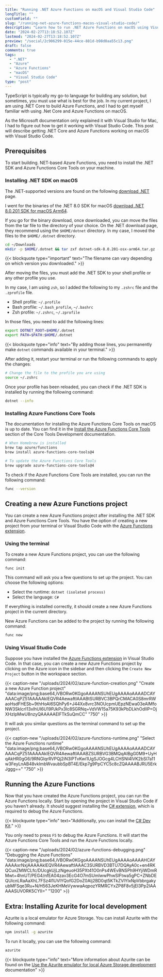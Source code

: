 ```yaml
---
title: "Running .NET Azure Functions on macOS and Visual Studio Code"
longTitle: ""
customField: ""
slug: "/running-net-azure-functions-macos-visual-studio-code/"
description: "Learn how to run .NET Azure Functions on macOS using Visual Studio Code. Step-by-step instructions for installing the necessary tools and setting them up."
date: "2024-02-27T13:18:52.107Z"
lastmod: "2024-02-27T13:18:52.107Z"
preview: "/social/2c906299-015e-44ce-881d-b98d0aa55c13.png"
draft: false
comments: true
tags:
  - ".NET"
  - "Azure"
  - "Azure Functions"
  - "macOS"
  - "Visual Studio Code"
type: "post"
---
```


TypeScript is typically my go-to language for building any solution, but sometimes, you must use what is best for the job. In my current project, I am using .NET Core to build Azure Functions, and I had to get myself familiar with using .Net Core and Azure Functions on macOS.

As the Microsoft documentation only explained it with Visual Studio for Mac, I had to figure out how to get it working with Visual Studio Code. This post will describe getting .NET Core and Azure Functions working on macOS with Visual Studio Code.

## Prerequisites

To start building. NET-based Azure Functions, you need to install the .NET SDK and Azure Functions Core Tools on your machine.

### Installing .NET SDK on macOS

The .NET-supported versions are found on the following [download .NET](https://dotnet.microsoft.com/en-us/download/dotnet) page.

I went for the binaries of the .NET 8.0 SDK for macOS [download .NET 8.0.201 SDK for macOS Arm64](https://dotnet.microsoft.com/en-us/download/dotnet/8.0).

If you go for the binary download, once downloaded, you can move the files from the tar file to the directory of your choice. On the .NET download page, they recommend using the `$HOME/dotnet` directory. In my case, I moved the files to the `$HOME/.dotnet` directory.

```bash 
cd ~/Downloads
mkdir -p $HOME/.dotnet && tar zxf dotnet-sdk-8.0.201-osx-arm64.tar.gz -C $HOME/.dotnet
```

{{< blockquote type="important" text="The filename can vary depending on which version you downloaded." >}}

After moving the files, you must add the .NET SDK to your shell profile or any other profile you use.

In my case, I am using `zsh`, so I added the following to my `.zshrc` file and the `.zprofile` file.

- Shell profile: `~/.profile`
- Bash profile: `~/.bash_profile`, `~/.bashrc`
- Zsh profile: `~/.zshrc`, `~/.zprofile`

In those files, you need to add the following lines:

```bash 
export DOTNET_ROOT=$HOME/.dotnet
export PATH=$PATH:$HOME/.dotnet
```

{{< blockquote type="info" text="By adding those lines, you permanently make `dotnet` commands available in your terminal." >}}

After adding it, restart your terminal or run the following commands to apply the changes:

```bash 
# Change the file to the profile you are using
source ~/.zshrc
```

Once your profile has been reloaded, you can check if the .NET SDK is installed by running the following command:

```bash 
dotnet --info
```

### Installing Azure Functions Core Tools

The documentation for installing the Azure Functions Core Tools on macOS is up to date. You can find it in the [Install the Azure Functions Core Tools](https://learn.microsoft.com/en-us/azure/azure-functions/functions-run-local?tabs=macos#install-the-azure-functions-core-tools) section of the Core Tools Development documentation.

```bash 
# When Homebrew is installed
brew tap azure/functions
brew install azure-functions-core-tools@4

# To update the Azure Functions Core Tools
brew upgrade azure-functions-core-tools@4
```

To check if the Azure Functions Core Tools are installed, you can run the following command:

```bash 
func --version
```

## Creating a new Azure Functions project

You can create a new Azure Functions project after installing the .NET SDK and Azure Functions Core Tools. You have the option of creating a new project from your terminal or Visual Studio Code with the [Azure Functions extension](https://marketplace.visualstudio.com/items?itemName=ms-azuretools.vscode-azurefunctions).

### Using the terminal

To create a new Azure Functions project, you can use the following command:

```bash 
func init
```

This command will ask you a few questions to set up the project. You can choose the following options:

- Select the runtime: `dotnet (isolated process)`
- Select the language: `C#`

If everything is installed correctly, it should create a new Azure Functions project in the current directory.

New Azure Functions can be added to the project by running the following command:

```bash 
func new
```

### Using Visual Studio Code

Suppose you have installed the [Azure Functions extension](https://marketplace.visualstudio.com/items?itemName=ms-azuretools.vscode-azurefunctions) in Visual Studio Code. In that case, you can create a new Azure Functions project by clicking on the Azure icon in the sidebar and then clicking the `Create New Project` button in the workspace section.

{{< caption-new "/uploads/2024/02/azure-function-creation.png" "Create a new Azure Function project"  "data:image/png;base64,iVBORw0KGgoAAAANSUhEUgAAAAoAAAADCAYAAACqPZ51AAAAAklEQVR4AewaftIAAABtSURBVC3BPQrCMACA0S8mrRWaoHsdFHESb+9thHoAl6SQhPy6+J44Xx8vrc3NOUcpmUEpzNEwa03eAlMfoNW3SklcrI13xIhUI6U19PJkPx3Ic8SGRNq+VdVW15a75K93kPbDLkhOdIIP+OjXHzIpMwU8nzyQAAAAAElFTkSuQmCC" "750" >}}

It will ask you similar questions as the terminal command to set up the project.

{{< caption-new "/uploads/2024/02/azure-functions-runtime.png" "Select the Azure Functions runtime"  "data:image/png;base64,iVBORw0KGgoAAAANSUhEUgAAAAoAAAADCAYAAACqPZ51AAAAAklEQVR4AewaftIAAABZSURBVG3BMQqAIBgG0M9+UyHqAkHR0gG6/9RNGlqrRVPQj2iN3lPTvKwi1UgSJOGcg4LCHSNI4lVK2bSI7a11w3FeyLnAB48vklmbWvaubbSpBT4E/Ekp7g9PpCYC5c8cZQAAAABJRU5ErkJggg==" "750" >}}

## Running the Azure Functions

Now that you have created the Azure Functions project, you can run the Azure Functions locally. Start by opening the project in Visual Studio Code if you haven't already. It should suggest installing the [C# extension](https://marketplace.visualstudio.com/items?itemName=ms-dotnettools.csharp), which is required to debug the Azure Functions.

{{< blockquote type="info" text="Additionally, you can install the [C# Dev Kit](https://marketplace.visualstudio.com/items?itemName=ms-dotnettools.csdevkit)." >}}

You only need to press `F5` to debug the Azure Functions. It will start the Azure Functions Core Tools and run the Azure Functions locally.

{{< caption-new "/uploads/2024/02/azure-functions-debugging.png" "Debugging the Azure Functions"  "data:image/png;base64,iVBORw0KGgoAAAANSUhEUgAAAAoAAAAHCAYAAAAxrNxjAAAAAklEQVR4AewaftIAAAC3SURBVD3BTU7DQAyA0c+en4RKQCuxZMWCLfc/DUcgkUjLzNgeuoH35PXt41O0nPs4WEvBNSPh9HYjiWDmRMwt+4hnUT/PEG4/nfEA04zav3EcG4O7mSUmIwwPhwSlFtwa5gPC+ZNbDEQUlcnLRaAaXhL7FSz4l1UVlYQofG2DoZ0AIj2BD0qt5KTkZVlYlxNpVbbrgakyubMFSqe3Ru+N/H563JeKHMeVywwaAqpozYRMRCYxZP8F8v5jEI3Pp2IAAAAASUVORK5CYII=" "1200" >}}

## Extra: Installing Azurite for local development

Azurite is a local emulator for Azure Storage. You can install Azurite with the following command:

```bash 
npm install -g azurite
```

To run it locally, you can use the following command:

```bash 
azurite
```

{{< blockquote type="info" text="More information about Azurite can be found on the [Use the Azurite emulator for local Azure Storage development](https://learn.microsoft.com/en-us/azure/storage/common/storage-use-azurite?tabs=npm%2Cblob-storage) documentation" >}}
